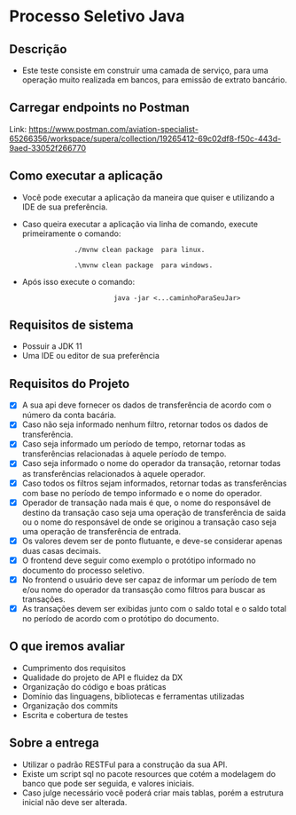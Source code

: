# Processo Seletivo Java

## Descrição 

- Este teste consiste em construir uma camada de serviço, para uma operação muito realizada em bancos, para emissão de extrato bancário.

## Carregar endpoints no Postman
Link: https://www.postman.com/aviation-specialist-65266356/workspace/supera/collection/19265412-69c02df8-f50c-443d-9aed-33052f266770
## Como executar a aplicação 

- Você pode executar a aplicação da maneira que quiser e utilizando a IDE de sua preferência. 
- Caso queira executar a aplicação via linha de comando, execute primeiramente o comando:

                   ./mvnw clean package  para linux.

                   .\mvnw clean package  para windows.
- Após isso execute o comando: 

                             java -jar <...caminhoParaSeuJar>

## Requisitos de sistema

- Possuir a JDK 11 
- Uma IDE ou editor de sua preferência

## Requisitos do Projeto

- [x]  A sua api deve fornecer os dados de transferência de acordo com o número da conta bacária.
- [x]  Caso não seja informado nenhum filtro, retornar  todos os dados de transferência.
- [x]  Caso seja informado um período de tempo, retornar todas as transferências relacionadas à aquele período de tempo.
- [x]  Caso seja informado o nome do operador da transação, retornar todas as transferências relacionados à aquele operador.
- [x]  Caso todos os filtros sejam informados, retornar todas as transferências com base no período de tempo informado e o nome do operador.
- [x]  Operador de transação nada mais é que, o nome do responsável de destino da transação caso seja uma operação de transferência de saida ou o nome do responsável de onde se originou a transação caso seja uma operação de transferência de entrada.
- [x]  Os valores devem ser de ponto flutuante, e deve-se considerar apenas duas casas decimais.
- [x]  O frontend deve seguir como exemplo o protótipo informado no documento do processo seletivo.
- [x]  No frontend o usuário deve ser capaz de informar um período de tem e/ou nome do operador da transasção como filtros para buscar as transações.
- [x]  As transações devem ser exibidas junto com o saldo total e o saldo total no período de acordo com o protótipo do documento.

## O que iremos avaliar
- Cumprimento dos requisitos
- Qualidade do projeto de API e fluidez da DX
- Organização do código e boas práticas
- Domínio das linguagens, bibliotecas e ferramentas utilizadas
- Organização dos commits
- Escrita e cobertura de testes

## Sobre a entrega
- Utilizar o padrão RESTFul para a construção da sua API.
- Existe um script sql no pacote resources que cotém a modelagem do banco que pode ser seguida, e valores iniciais.
- Caso julge necessário você poderá criar mais tablas, porém a estrutura inicial não deve ser alterada.
